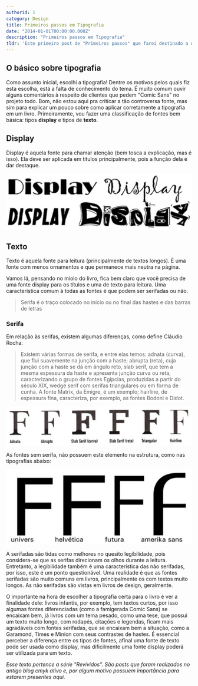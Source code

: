 ```yaml
---
authorid: 1
category: Design
title: Primeiros passos em Tipografia
date: "2014-01-01T00:00:00.000Z"
description: "Primeiros passos em Tipografia"
tldr: 'Este primeiro post de "Primeiros passos" que farei destinado a quem pretende produzir um livro do it yourself ou quer saber mais sobre o assunto.'
---
```


## O básico sobre tipografia

Como assunto inicial, escolhi a tipografia! Dentre os motivos pelos quais fiz esta escolha, está a falta de conhecimento do tema. É muito comum ouvir alguns comentários à respeito de clientes que pedem "Comic Sans" no projeto todo. Bom, não estou aqui pra criticar a tão controversa fonte, mas sim para explicar um pouco sobre como aplicar corretamente a tipografia em um livro.
Primeiramente, vou fazer uma classificação de fontes bem básica: tipos **display** e tipos de **texto**.

## Display

Display é aquela fonte para chamar atenção (bem tosca a explicação, mas é isso). Ela deve ser aplicada em títulos principalmente, pois a função dela é dar destaque.

![Fontes Display](./fontes-display.png)

## Texto

Texto é aquela fonte para leitura (principalmente de textos longos). É uma fonte com menos ornamentos e que permanece mais neutra na página.

Vamos lá, pensando no miolo do livro, fica bem claro que você precisa de uma fonte display para os títulos e uma de texto para leitura. Uma característica comum à todas as fontes é que podem ser serifadas ou não.

> Serifa é o traço colocado no início ou no final das hastes e das barras de letras

### Serifa

Em relação às serifas, existem algumas diferenças, como define Cláudio Rocha:

> Existem várias formas de serifa, e entre elas temos: adnata (curva), que flui suavemente na junção com a haste; abrupta (reta), cuja junção com a haste se dá em ângulo reto, slab serif, que tem a mesma espessura da haste e apresenta junção curva ou reta, caracterizando o grupo de fontes Egípcias, produzidas a partir do século XIX, wedge serif com serifas triangulares ou em forma de cunha. A fonte Matrix, da Emigre, é um exemplo; hairline, de espessura fina, caracteriza, por exemplo, as fontes Bodoni e Didot.

![Análise de serifas das fontes de texto. Tipos de serifas: Adnata, Abrupta, Slab Serif (curva), Slab Serif(reta), Triangular e Hairline](./tipos-de-serifa.png)

As fontes sem serifa, não possuem este elemento na estrutura, como nas tipografias abaixo:

![Tipografias sem serifa: Univers, Helvética, Futura e Amerika Sans](./tipografias-sem-serifa.png)

A serifadas são tidas como melhores no quesito legibilidade, pois considera-se que as serifas direcionam os olhos durante a leitura. Entretanto, a legibilidade também é uma característica das não serifadas, por isso, este é um ponto questionável. Uma realidade é que as fontes serifadas são muito comuns em livros, principalmente os com textos muito longos. As não serifadas são vistas em livros de design, geralmente.

O importante na hora de escolher a tipografia certa para o livro é ver a finalidade dele: livros infantis, por exemplo, tem textos curtos, por isso algumas fontes diferenciadas (como a famigerada Comic Sans) se encaixam bem, já livros com um tema pesado, como uma tese, que possui um texto muito longo, com rodapés, citações e legendas, ficam mais agradáveis com fontes serifadas, que se encaixam bem a situação, como a Garamond, Times e Minion com seus contrastes de hastes.
É essencial perceber a diferença entre os tipos de fontes, afinal uma fonte de texto pode ser usada como display, mas dificilmente uma fonte display poderá ser utilizada para um texto.

*Esse texto pertence a série "Revividos". São posts que foram realizados no antigo blog cmyk ativo e, por algum motivo possuem importância para estarem presentes aqui.*